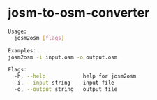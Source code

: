 # josm-to-osm-converter

```bash
Usage:
  josm2osm [flags]

Examples:
josm2osm -i input.osm -o output.osm

Flags:
  -h, --help            help for josm2osm
  -i, --input string    input file
  -o, --output string   output file
```